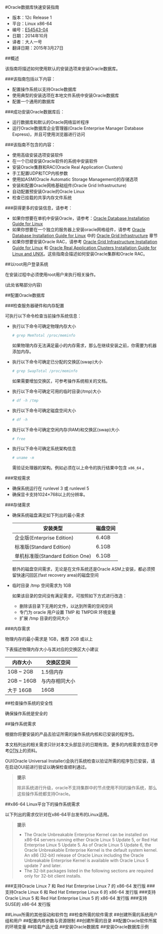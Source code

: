 #Oracle数据库快速安装指南

* 版本：12c Release 1
* 平台：Linux x86-64
* 编号：[E54543-04](http://docs.oracle.com/database/121/LTDQI/toc.htm)
* 日期：2014年10月
* 译者：大人一号
* 翻译日期：2015年3月27日

##概述

该指南将描述如何使用默认的安装选项来安装Oracle数据库。

###该指南包括以下内容：

* 配置操作系统以支持Oracle数据库
* 使用典型的安装选项在本地文件系统中安装Oracle数据库
* 配置一个通用的数据库

###成功安装Oracle数据库后：

* 运行数据库和默认的Oracle网络监听程序
* 运行Oracle数据库企业管理器(Oracle Enterprise Manager Database Express)，并且可使用浏览器进行访问

###该指南不包含的内容：

* 使用高级安装选项安装软件
* 在一个已经安装Oracle软件的系统中安装软件
* 安装Oracle集群和RAC(Oracle Real Application Clusters)
* 手工配置UDP和TCP内核参数
* 使用如ASM(Oracle Automatic Storage Management)的存储选项
* 安装和配置Oracle网格基础组件(Oracle Grid Infrastructure)
* 自动配置预安装Oracle的Oracle Linux
* 检查已挂载的共享内存文件系统

###获得更多的安装信息，请参考：

* 如果你想要在单机中安装Oracle，请参考：[Oracle Database Installation Guide for Linux](http://docs.oracle.com/database/121/LADBI/toc.htm)
* 如果你想要在一个独立的服务器上安装oracle网格组件，请参考 [Oracle Database Installation Guide for Linux](http://docs.oracle.com/database/121/LADBI/toc.htm) 中的 [Oracle Grid Infrastructure](http://docs.oracle.com/database/121/LADBI/oraclerestart.htm#LADBI999) 章节
* 如果你想要安装Oracle RAC，请参考 [Oracle Grid Infrastructure Installation Guide for Linux](http://docs.oracle.com/database/121/CWLIN/toc.htm) 和 [Oracle Real Application Clusters Installation Guide for Linux and UNIX](http://docs.oracle.com/database/121/RILIN/toc.htm)。这些指南会描述如何安装Oracle集群和Oracle RAC。

##以root用户登录系统

在安装过程中必须使用root用户来执行相关操作。

(此处省略部分内容)

##配置Oracle数据库

###检查服务器硬件和内存配置

可执行以下命令检查当前操作系统信息：

* 执行以下命令可确定物理内存大小

  ```bash
  # grep MemTotal /proc/meminfo
  ```

  如果物理内存无法满足最小的内存需求，那么在继续安装之前，你需要为机器添加内存。

* 执行以下命令可确定已分配的交换区(swap)大小

  ```bash
  # grep SwapTotal /proc/meminfo
  ```

  如果需要增加交换区，可参考操作系统相关的文档。

* 执行以下命令可确定可用的临时目录(/tmp)大小

  ```bash
  # df -h /tmp
  ```

* 执行以下命令可确定磁盘空间大小

  ```bash
  # df -h
  ```

* 执行以下命令可确定空闲内存(RAM)和交换区(swap)大小

  ```bash
  # free
  ```

* 执行以下命令可确定系统架构信息

  ```bash
  # uname -m
  ```
  
  需验证处理器的架构。例如必须在以上命令的执行结果中包含 `x86_64` 。

###常规需求

* 确保系统运行在 runlevel 3 或 runlevel 5
* 确保显卡支持1024×768以上的分辨率。

###存储需求

* 确保系统磁盘满足如下列出的最小需求

  安装类型 | 磁盘空间
  --------|---------
  企业版(Enterprise Edition) | 6.4GB
  标准版(Standard Edition) | 6.1GB
  单机标准版(Standard Edition One) | 6.1GB

  额外的磁盘空间需求，无论是在文件系统还是Oracle ASM上安装，都必须预留快速闪回区(fast recovery area)的磁盘空间

* 临时目录 /tmp 空间需求为 1GB

  如果该目录的空间没有满足需求，可按照如下方式进行改造：
  
  * 删除该目录下无用的文件，以达到所需的空闲空间
  * 专门为 oracle 用户设置 TMP 和 TMPDIR 环境变量
  * 扩展 /tmp 目录的空间大小

###内存需求

物理内存的最小需求是 1GB，推荐 2GB 或以上

下表描述物理内存大小与其对应的交换区大小建议

内存大小 | 交换区空间
--------|-----------
1GB ~ 2GB | 1.5倍内存
2GB ~ 16GB | 与内存相同大小
大于 16GB | 16GB

##检查操作系统的安全性

确保操作系统是安全的

##操作系统需求

根据你将要安装的产品去验证所需的操作系统内核和已安装的程序包。

本文档列出的相关需求只针对本文头部显示的日期有效。更多的内核需求信息可参考[OTN](http://www.oracle.com/technetwork/indexes/documentation/index.html)上的资料。

OUI(Oracle Universal Installer)会执行系统检查以验证所需的程序包已安装，请在启动OUI前进行验证以确保检查顺利通过。

>**提示**
>
>除非系统进行升级，oracle不支持集群中的节点使用不同的操作系统，那么这些操作系统都支持Oracle。

##x86-64 Linux平台下的操作系统需求

以下列出的需求仅针对在x86-64平台发布的Linux适用。

>**提示**
>
>* The Oracle Unbreakable Enterprise Kernel can be installed on x86-64 servers running either Oracle Linux 5 Update 5, or Red Hat Enterprise Linux 5 Update 5. As of Oracle Linux 5 Update 6, the Oracle Unbreakable Enterprise Kernel is the default system kernel. An x86 (32-bit) release of Oracle Linux including the Oracle Unbreakable Enterprise Kernel is available with Oracle Linux 5 update 7 and later.
>* The 32-bit packages listed in the following sections are required only for 32-bit client installs.

###支持Oracle Linux 7 和 Red Hat Enterprise Linux 7 的 x86-64 发行版
###支持Oracle Linux 6 和 Red Hat Enterprise Linux 6 的 x86-64 发行版
###支持Oracle Linux 5 和 Red Hat Enterprise Linux 5 的 x86-64 发行版
###支持SUSE的 x86-64 发行版

##Linux所需的其他驱动和软件包
##检查所需的软件需求
##创建所需的系统用户组和用户
##配置内核参数与资源限制
##创建所需的目录
##配置Oracle软件所属的环境变量
##挂载产品光盘
##安装Oracle数据库
##安装Oracle数据库示例
